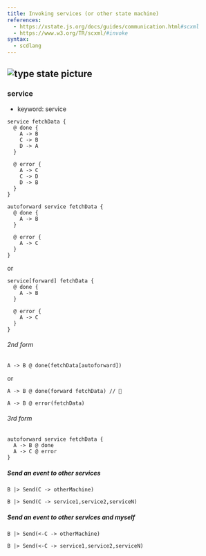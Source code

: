 ```yaml
---
title: Invoking services (or other state machine)
references:
  - https://xstate.js.org/docs/guides/communication.html#scxml
  - https://www.w3.org/TR/scxml/#invoke
syntax:
  - scdlang
---
```

![type state picture]()
---
### service
- keyword: service

```scl
service fetchData {
  @ done {
    A -> B
    C -> B
    D -> A
  }

  @ error {
    A -> C
    C -> D
    D -> B
  }
}
```

```scl
autoforward service fetchData {
  @ done {
    A -> B
  }

  @ error {
    A -> C
  }
}
```
or
```scl
service[forward] fetchData {
  @ done {
    A -> B
  }

  @ error {
    A -> C
  }
}
```

###### 2nd form

```scl
A -> B @ done(fetchData[autoforward])
```
or
```scl
A -> B @ done(forward fetchData) // 🤔
```

```scl
A -> B @ error(fetchData)
```

###### 3rd form

```scl
autoforward service fetchData {
  A -> B @ done
  A -> C @ error
}
```

##### Send an event to other services

```scl
B |> Send(C -> otherMachine)
```

```scl
B |> Send(C -> service1,service2,serviceN)
```

##### Send an event to other services and myself

```scl
B |> Send(<-C -> otherMachine)
```

```scl
B |> Send(<-C -> service1,service2,serviceN)
```